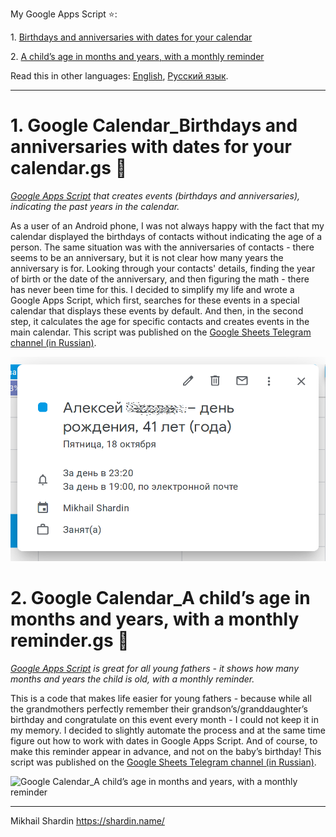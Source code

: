 My Google Apps Script :star::

1\. [Birthdays and anniversaries with dates for your calendar](https://github.com/empenoso/Google-Apps-Script/blob/master/README.md#1-google-calendar_birthdays-and-anniversaries-with-dates-for-your-calendargs-underage)

2\. [A child’s age in months and years, with a monthly reminder](https://github.com/empenoso/Google-Apps-Script/blob/master/README.md#2-google-calendar_a-childs-age-in-months-and-years-with-a-monthly-remindergs-baby)

Read this in other languages: [English](README.md), [Русский язык](README.ru.md).

_____________

# 1\. Google Calendar_Birthdays and anniversaries with dates for your calendar.gs :underage:
*[Google Apps Script](Google%20Calendar_Birthdays%20and%20anniversaries%20with%20dates%20for%20your%20calendar.gs) that creates events (birthdays and anniversaries), indicating the past years in the calendar.*

As a user of an Android phone, I was not always happy with the fact that my calendar displayed the birthdays of contacts without indicating the age of a person. The same situation was with the anniversaries of contacts - there seems to be an anniversary, but it is not clear how many years the anniversary is for. Looking through your contacts' details, finding the year of birth or the date of the anniversary, and then figuring the math - there has never been time for this. I decided to simplify my life and wrote a Google Apps Script, which first, searches for these events in a special calendar that displays these events by default. And then, in the second step, it calculates the age for specific contacts and creates events in the main calendar. This script was published on the [Google Sheets Telegram channel (in Russian)](https://t.me/google_sheets/365).

![Google Calendar_Birthdays and anniversaries with dates for your calendar](Google%20Calendar_Birthdays%20and%20anniversaries%20with%20dates%20for%20your%20calendar.png)

# 2\. Google Calendar_A child’s age in months and years, with a monthly reminder.gs :baby:
*[Google Apps Script](Google%20Calendar_A%20child’s%20age%20in%20months%20and%20years%2C%20with%20a%20monthly%20reminder.gs) is great for all young fathers - it shows how many months and years the child is old, with a monthly reminder.*

This is a code that makes life easier for young fathers - because while all the grandmothers perfectly remember their grandson’s/granddaughter’s birthday and congratulate on this event every month - I could not keep it in my memory. I decided to slightly automate the process and at the same time figure out how to work with dates in Google Apps Script. And of course, to make this reminder appear in advance, and not on the baby’s birthday! This script was published on the [Google Sheets Telegram channel (in Russian)](https://t.me/google_sheets/435).

![Google Calendar_A child’s age in months and years, with a monthly reminder](Google%20Calendar_A%20child’s%20age%20in%20months%20and%20years%2C%20with%20a%20monthly%20reminder.png)

________

Mikhail Shardin
https://shardin.name/
